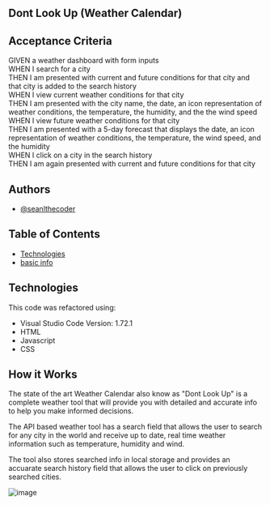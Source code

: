 
## Dont Look Up (Weather Calendar)












## Acceptance Criteria

GIVEN a weather dashboard with form inputs <br />
WHEN I search for a city <br />
THEN I am presented with current and future conditions for that city and that city is added to the search history <br />
WHEN I view current weather conditions for that city <br />
THEN I am presented with the city name, the date, an icon representation of weather conditions, the temperature, the humidity, and the the wind speed <br />
WHEN I view future weather conditions for that city <br />
THEN I am presented with a 5-day forecast that displays the date, an icon representation of weather conditions, the temperature, the wind speed, and the humidity <br />
WHEN I click on a city in the search history <br />
THEN I am again presented with current and future conditions for that city





## Authors

- [@seanlthecoder](https://github.com/seanlthecoder)





## Table of Contents
* [Technologies](#technologies)
* [basic info](#basic-info)





## Technologies

This code was refactored using:
- Visual Studio Code
  Version: 1.72.1
- HTML
- Javascript
- CSS





## How it Works

The state of the art Weather Calendar also know as "Dont Look Up" is a complete weather tool that will provide you with detailed and accurate info to help you make informed decisions.

The API based weather tool has a search field that allows the user to search for any city in the world and receive up to date, real time weather information such as temperature, humidity and wind.

The tool also stores searched info in local storage and provides an accuarate search history field that allows the user to click on previously searched cities.




![image](https://user-images.githubusercontent.com/111099189/213805384-26f0b963-b5cc-4621-82b6-ef1fc1cd8d97.png)

